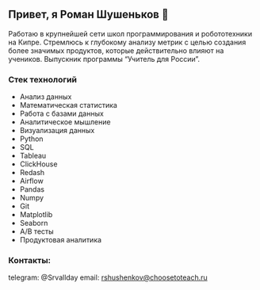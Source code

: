 ## Привет, я Роман Шушеньков 👋
Работаю в крупнейшей сети школ программирования и робототехники на Кипре. Стремлюсь к глубокому анализу метрик с целью  создания более значимых продуктов, которые действительно влияют на  учеников. 
Выпускник программы “Учитель для России”.

### Cтек технологий
- Анализ данных 
- Математическая статистика
- Работа с базами данных
- Аналитическое мышление
- Визуализация данных
- Python
- SQL
- Tableau
- ClickHouse
- Redash
- Airflow
- Pandas
- Numpy
- Git
- Matplotlib
- Seaborn 
- А/В тесты
- Продуктовая аналитика

### Контакты:

telegram: @Srvallday
email: rshushenkov@choosetoteach.ru
